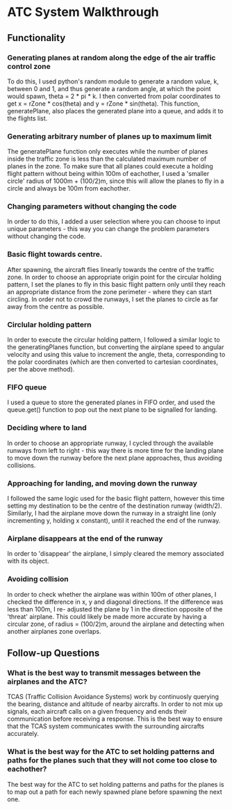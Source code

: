 # ATC System Walkthrough

## Functionality

### Generating planes at random along the edge of the air traffic control zone
To do this, I used python's random module to generate a random value, k, between 0 and 1, and thus generate a random angle, at which the point would spawn, theta = 2 * pi * k.
I then converted from polar coordinates to get x = rZone * cos(theta) and y = rZone * sin(theta). This function, generatePlane, also places the generated plane into a queue, 
and adds it to the flights list.

### Generating arbitrary number of planes up to maximum limit
The generatePlane function only executes while the number of planes inside the traffic zone is less than the calculated maximum number of planes in the zone. 
To make sure that all planes could execute a holding flight pattern without being within 100m of eachother, I used a 'smaller circle' radius of 1000m + (100/2)m, since 
this will allow the planes to fly in a circle and always be 100m from eachother.

### Changing parameters without changing the code
In order to do this, I added a user selection where you can choose to input unique parameters - this way you can change the problem parameters without changing the code.

### Basic flight towards centre.
After spawning, the aircraft flies linearly towards the centre of the traffic zone. In order to choose an appropriate origin point for the circular holding pattern, I set
the planes to fly in this basic flight pattern only until they reach an appropriate distance from the zone perimeter - where they can start circling. In order not to crowd the
runways, I set the planes to circle as far away from the centre as possible.

### Circlular holding pattern
In order to execute the circular holding pattern, I followed a similar logic to the generatingPlanes function, but converting the airplane speed to angular velocity and using
this value to increment the angle, theta, corresponding to the polar coordinates (which are then converted to cartesian coordinates, per the above method).

### FIFO queue
I used a queue to store the generated planes in FIFO order, and used the queue.get() function to pop out the next plane to be signalled for landing.

### Deciding where to land
In order to choose an appropriate runway, I cycled through the available runways from left to right - this way there is more time for the landing plane to move down the runway
before the next plane approaches, thus avoiding collisions.

### Approaching for landing, and moving down the runway
I followed the same logic used for the basic flight pattern, however this time setting my destination to be the centre of the destination runway (width/2). Similarly,
I had the airplane move down the runway in a straight line (only incrementing y, holding x constant), until it reached the end of the runway.

### Airplane disappears at the end of the runway
In order to 'disappear' the airplane, I simply cleared the memory associated with its object.

### Avoiding collision
In order to check whether the airplane was within 100m of other planes, I checked the difference in x, y and diagonal directions. If the difference was less than 100m, I re-
adjusted the plane by 1 in the direction opposite of the 'threat' airplane. This could likely be made more accurate by having a circular zone, of radius = (100/2)m, around 
the airplane and detecting when another airplanes zone overlaps. 

## Follow-up Questions

### What is the best way to transmit messages between the airplanes and the ATC?
TCAS (Traffic Collision Avoidance Systems) work by continuosly querying the bearing, distance and altitude of nearby aircrafts. In order to not mix up signals, each aircraft
calls on a given frequency and ends their communication before receiving a response. This is the best way to ensure that the TCAS system communicates wwith the surrounding 
aircrafts accurately.

### What is the best way for the ATC to set holding patterns and paths for the planes such that they will not come too close to eachother?
The best way for the ATC to set holding patterns and paths for the planes is to map out a path for each newly spawned plane before spawning the next one.
